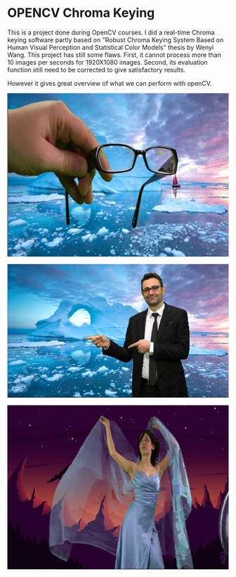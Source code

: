 # OPENCV Chroma Keying 

This is a project done during OpenCV courses. I did a real-time Chroma keying software partly based on "Robust Chroma Keying System Based on Human Visual Perception and Statistical Color Models" thesis by Wenyi Wang. This project has still some flaws. First, it cannot process more than 10 images per seconds for 1920X1080 images. Second, its evaluation function still need to be corrected to give satisfactory results.

However it gives great overview of what we can perform with openCV.

<p align="center">                                                                                                                                                      
<img src =  data/results/glasses.png>                                                    
</p>

<p align="center">                                                                                                                                                      
<img src =  data/results/man.png>                                                    
</p>

<p align="center">                                                                                                                                                      
<img src =  data/results/womanDress.png>                                                    
</p>
  
